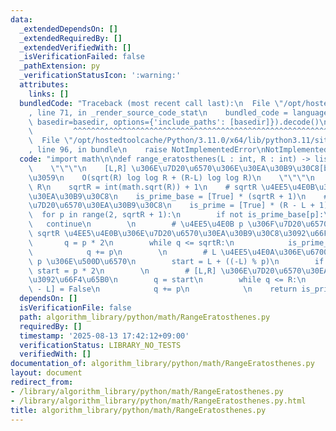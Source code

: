 ```yaml
---
data:
  _extendedDependsOn: []
  _extendedRequiredBy: []
  _extendedVerifiedWith: []
  _isVerificationFailed: false
  _pathExtension: py
  _verificationStatusIcon: ':warning:'
  attributes:
    links: []
  bundledCode: "Traceback (most recent call last):\n  File \"/opt/hostedtoolcache/Python/3.11.0/x64/lib/python3.11/site-packages/onlinejudge_verify/documentation/build.py\"\
    , line 71, in _render_source_code_stat\n    bundled_code = language.bundle(stat.path,\
    \ basedir=basedir, options={'include_paths': [basedir]}).decode()\n          \
    \         ^^^^^^^^^^^^^^^^^^^^^^^^^^^^^^^^^^^^^^^^^^^^^^^^^^^^^^^^^^^^^^^^^^^^^^^^^^^^^^^^^\n\
    \  File \"/opt/hostedtoolcache/Python/3.11.0/x64/lib/python3.11/site-packages/onlinejudge_verify/languages/python.py\"\
    , line 96, in bundle\n    raise NotImplementedError\nNotImplementedError\n"
  code: "import math\n\ndef range_eratosthenes(L : int, R : int) -> list[bool]:\n\
    \    \"\"\"\n    [L,R] \u306E\u7D20\u6570\u306E\u30EA\u30B9\u30C8[bool]\u3092\u8FD4\
    \u3059\n    O(sqrt(R) log log R + (R-L) log log R)\n    \"\"\"\n    assert L <=\
    \ R\n    sqrtR = int(math.sqrt(R)) + 1\n    # sqrtR \u4EE5\u4E0B\u306E\u7D20\u6570\
    \u30EA\u30B9\u30C8\n    is_prime_base = [True] * (sqrtR + 1)\n    # [L,R] \u306E\
    \u7D20\u6570\u30EA\u30B9\u30C8\n    is_prime = [True] * (R - L + 1)\n    \n  \
    \  for p in range(2, sqrtR + 1):\n        if not is_prime_base[p]:\n         \
    \   continue\n        \n        # \u4EE5\u4E0B p \u306F\u7D20\u6570\n        #\
    \ sqrtR \u4EE5\u4E0B\u306E\u7D20\u6570\u30EA\u30B9\u30C8\u3092\u66F4\u65B0\n \
    \       q = p * 2\n        while q <= sqrtR:\n            is_prime_base[q] = False\n\
    \            q += p\n        \n        # L \u4EE5\u4E0A\u306E\u6700\u5C0F\u306E\
    \ p \u306E\u500D\u6570\n        start = L + ((-L) % p)\n        if start == p:\
    \ start = p * 2\n        \n        # [L,R] \u306E\u7D20\u6570\u30EA\u30B9\u30C8\
    \u3092\u66F4\u65B0\n        q = start\n        while q <= R:\n            is_prime[q\
    \ - L] = False\n            q += p\n            \n    return is_prime"
  dependsOn: []
  isVerificationFile: false
  path: algorithm_library/python/math/RangeEratosthenes.py
  requiredBy: []
  timestamp: '2025-08-13 17:42:12+09:00'
  verificationStatus: LIBRARY_NO_TESTS
  verifiedWith: []
documentation_of: algorithm_library/python/math/RangeEratosthenes.py
layout: document
redirect_from:
- /library/algorithm_library/python/math/RangeEratosthenes.py
- /library/algorithm_library/python/math/RangeEratosthenes.py.html
title: algorithm_library/python/math/RangeEratosthenes.py
---
```

